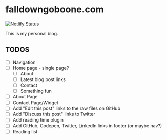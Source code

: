 # falldowngoboone.com

[![Netlify Status](https://api.netlify.com/api/v1/badges/d1dc9fd5-a6c1-4314-bde7-bd486c377e6c/deploy-status)](https://app.netlify.com/sites/falldowngoboone/deploys)

This is my personal blog.

## TODOS

- [ ] Navigation
- [ ] Home page - single page?
  - [ ] About
  - [ ] Latest blog post links
  - [ ] Contact
  - [ ] Something fun
- [ ] About Page
- [ ] Contact Page/Widget
- [ ] Add "Edit this post" links to the raw files on GitHub
- [ ] Add "Discuss this post" links to Twitter
- [ ] Add reading time plugin
- [ ] Add GitHub, Codepen, Twitter, LinkedIn links in footer (or maybe nav?)
- [ ] Reading list
